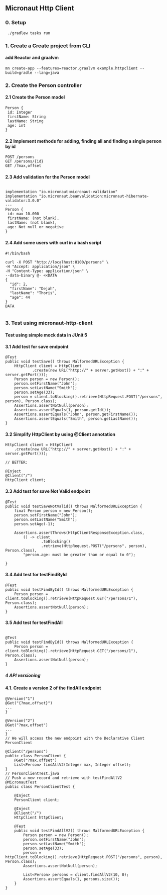 ## Micronaut Http Client


### 0. Setup
```
 ./gradlew tasks run 
 ```

### 1. Create a Create project from CLI
#### add Reactor and graalvm
```
mn create-app --features=reactor,graalvm example.httpclient --build=gradle --lang=java   
```

### 2. Create the Person controller
#### 2.1 Create the Person model
```
Person {
 id: Integer
 firstName: String
 lastName: String
 age: int
}
```
#### 2.2 Implement methods for adding, finding all and finding a single person by id
````
POST /persons
GET /persons/{id}
GET /?max,offset
````
#### 2.3 Add validation for the Person model
```

implementation "io.micronaut:micronaut-validation"
implementation "io.micronaut.beanvalidation:micronaut-hibernate-validator:3.0.0"
---
Person {
 id: max 10.000
 firstName: (not blank),
 lastName: (not blank),
 age: Not null or negative
}
```
#### 2.4 Add some users with curl in a bash script
```
#!/bin/bash

curl -X POST "http://localhost:8100/persons" \
-H "Accept: application/json" \
-H "Content-Type: application/json" \
--data-binary @- <<DATA
{
  "id": 2,
  "firstName": "Dejah",
  "lastName": "Thoris",
  "age": 44
}
DATA


```
### 3. Test using micronaut-http-client
#### Test using simple mock data in JUnit 5
#### 3.1 Add test for save endpoint
```
@Test
public void testSave() throws MalformedURLException {
    HttpClient client = HttpClient
            .create(new URL("http://" + server.getHost() + ":" + server.getPort()));
    Person person = new Person();
    person.setFirstName("John");
    person.setLastName("Smith");
    person.setAge(33);
    person = client.toBlocking().retrieve(HttpRequest.POST("/persons", person), Person.class);
    Assertions.assertNotNull(person);
    Assertions.assertEquals(1, person.getId());
    Assertions.assertEquals("John", person.getFirstName());
    Assertions.assertEquals("Smith", person.getLastName());
}
```
#### 3.2 Simplify HttpClient by using @Client annotation
```
HttpClient client = HttpClient
    .create(new URL("http://" + server.getHost() + ":" + server.getPort()));
    
// BETTER:

@Inject
@Client("/")
HttpClient client;
```
#### 3.3 Add test for save Not Valid endpoint
```
@Test
public void testSaveNotValid() throws MalformedURLException {
    final Person person = new Person();
    person.setFirstName("John");
    person.setLastName("Smith");
    person.setAge(-1);
    
    Assertions.assertThrows(HttpClientResponseException.class,
        () -> client
                .toBlocking()
                .retrieve(HttpRequest.POST("/persons", person), Person.class),
        "person.age: must be greater than or equal to 0");

}
```
#### 3.4 Add test for testFindById
```
@Test
public void testFindById() throws MalformedURLException {
    Person person = client.toBlocking().retrieve(HttpRequest.GET("/persons/1"), Person.class);
    Assertions.assertNotNull(person);
}
```
#### 3.5 Add test for testFindAll
```

@Test
public void testFindById() throws MalformedURLException {
    Person person = client.toBlocking().retrieve(HttpRequest.GET("/persons/1"), Person.class);
    Assertions.assertNotNull(person);
}
```
##### 4 API versioning
#### 4.1. Create a version 2 of the findAll endpoint
```
@Version("1")
@Get("{?max,offset}")
...
}

@Version("2")
@Get("?max,offset")
...
}
// We will access the new endpoint with the Declarative Client PersonClient   

@Client("/persons")
public class PersonClient {
    @Get("?max,offset")
    List<Person> findAllV2(Integer max, Integer offset); 
}
// PersonClientTest.java
// Push a new record and retrieve with testFindAllV2
@MicronautTest
public class PersonClientTest {

    @Inject
    PersonClient client;

    @Inject
    @Client("/")
    HttpClient httpClient;

    @Test
    public void testFindAllV2() throws MalformedURLException {
        Person person = new Person();
        person.setFirstName("John");
        person.setLastName("Smith");
        person.setAge(33);
        person = httpClient.toBlocking().retrieve(HttpRequest.POST("/persons", person), Person.class);
        Assertions.assertNotNull(person);

        List<Person> persons = client.findAllV2(10, 0);
        Assertions.assertEquals(1, persons.size());
    }
}
```

